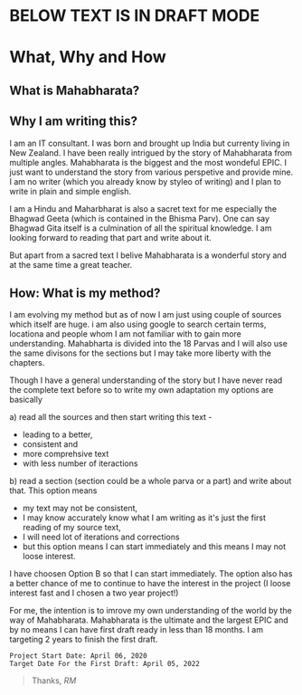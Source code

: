 
# BELOW TEXT IS IN DRAFT MODE

# What, Why and How

## What is Mahabharata?

## Why I am writing this?

I am an IT consultant. I was born and brought up India but currenty living in New Zealand.
I have been really intrigued by the story of Mahabharata from multiple angles. Mahabharata is the biggest and the most wondeful EPIC. I just want to understand the story from various perspetive and provide mine.
I am no writer (which you already know by styleo of writing) and I plan to write in plain and simple english.

I am a Hindu and Maharbharat is also a sacret text for me especially the Bhagwad Geeta (which is contained in the Bhisma Parv).
One can say Bhagwad Gita itself is a culmination of all the spiritual knowledge. I am looking forward to reading that part and write about it.

But apart from a sacred text I belive Mahabharata is a wonderful story and at the same time a great teacher. 

## How: What is my method?

I am evolving my method but as of now I am just using couple of sources which itself are huge.
i am also using google to search certain terms, locationa and people whom I am not familiar with to gain more understanding.
Mahabharta is divided into the 18 Parvas and I will also use the same divisons for the sections but I may take more liberty with the chapters.

Though I have a general understanding of the story but I have never read the complete text before so to write my own adaptation my options are basically

  a) read all the sources and then start writing this text -
   * leading to a better,
   * consistent and
   * more comprehsive text
   * with less number of iteractions

  b) read a section (section could be a whole parva or a part) and write about that. This option means
   * my text may not be consistent,
   * I may know accurately know what I am writing as it's just the first reading of my source text,
   * I will need lot of iterations and corrections
   * but this option means I can start immediately and this means I may not loose interest.

I have choosen Option B so that I can start immediately. The option also has a better chance of me to continue to have the interest in the project (I loose interest fast and I chosen a two year project!)

For me, the intention is to imrove my own understanding of the world by the way of Mahabharata.
Mahabharata is the ultimate and the largest EPIC and by no means I can have first draft ready in less than 18 months. I am targeting 2 years to finish the first draft.

```
Project Start Date: April 06, 2020
Target Date For the First Draft: April 05, 2022
```

>Thanks, _RM_
